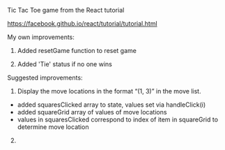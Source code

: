 Tic Tac Toe game from the React tutorial

https://facebook.github.io/react/tutorial/tutorial.html

My own improvements:

1. Added resetGame function to reset game

2. Added 'Tie' status if no one wins

Suggested improvements:  

1. Display the move locations in the format “(1, 3)” in the move list.  
* added squaresClicked array to state, values set via handleClick(i)
* added squareGrid array of values of move locations
* values in squaresClicked correspond to index of item in squareGrid to determine move location

2.
